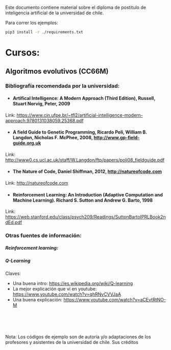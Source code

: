 Este documento contiene material sobre el diploma de postitulo de inteligencia artificial de la universidad de chile.

Para correr los ejemplos:

```bash
pip3 install -r ./requirements.txt
```

 
# Cursos:

## Algoritmos evolutivos (CC66M)

### Bibliografía recomendada por la universidad:

- #### Artifical Intelligence: A Modern Approach (Third Edition), Russell, Stuart Norvig, Peter, 2009
Link: https://www.cin.ufpe.br/~tfl2/artificial-intelligence-modern-approach.9780131038059.25368.pdf

- #### A field Guide to Genetic Programming, Ricardo Poli, William B. Langdon, Nicholas F. McPhee,  2008, http://www.gp-field-guide.org.uk
Link: http://www0.cs.ucl.ac.uk/staff/W.Langdon/ftp/papers/poli08_fieldguide.pdf 

- #### The Nature of Code, Daniel Shiffman, 2012, http://natureofcode.com
Link: http://natureofcode.com

- #### Reinforcement Learning: An Introduction (Adaptive Computation and Machine Learning). Richard S. Sutton and Andrew G. Barto, 1998
Link: https://web.stanford.edu/class/psych209/Readings/SuttonBartoIPRLBook2ndEd.pdf
 
### Otras fuentes de información:

##### Reinforcement learning:
 


##### Q-Learning
Claves:

- Una buena intro: https://es.wikipedia.org/wiki/Q-learning
- La mejor explicación que vi en youtube: https://www.youtube.com/watch?v=qhRNvCVVJaA 
- Una buena explicación: https://www.youtube.com/watch?v=aCEvtRtNO-M

<br>
<br>
<br>
<br>
Nota: Los códigos de ejemplo son de autoría y/o adaptaciones de los profesores y asistentes de la universidad de chile.
Sus créditos